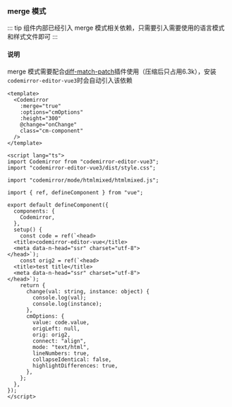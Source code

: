 ### merge 模式

::: tip
组件内部已经引入 merge 模式相关依赖，只需要引入需要使用的语言模式和样式文件即可
:::

#### 说明
merge 模式需要配合[diff-match-patch](https://github.com/JackuB/diff-match-patch)插件使用（压缩后只占用6.3k），安装`codemirror-editor-vue3`时会自动引入该依赖

<component v-if="dynamicComponent" :is="dynamicComponent"></component>

<script >
export default {
  data() {
    return {
      dynamicComponent: null
    }
  },

  mounted() {
    import('../views/demo/merge.vue').then((module) => {
      this.dynamicComponent = module.default
    })
  }
}
</script>

```vue merge-mode-demo
<template>
  <Codemirror
    :merge="true"
    :options="cmOptions"
    :height="300"
    @change="onChange"
    class="cm-component"
  />
</template>

<script lang="ts">
import Codemirror from "codemirror-editor-vue3";
import "codemirror-editor-vue3/dist/style.css";

import "codemirror/mode/htmlmixed/htmlmixed.js";

import { ref, defineComponent } from "vue";

export default defineComponent({
  components: {
    Codemirror,
  },
  setup() {
    const code = ref(`<head>
  <title>codemirror-editor-vue</title>
  <meta data-n-head="ssr" charset="utf-8">
</head>`);
    const orig2 = ref(`<head>
  <title>test title</title>
  <meta data-n-head="ssr" charset="utf-8">
</head>`);
    return {
      change(val: string, instance: object) {
        console.log(val);
        console.log(instance);
      },
      cmOptions: {
        value: code.value,
        origLeft: null,
        orig: orig2,
        connect: "align",
        mode: "text/html",
        lineNumbers: true,
        collapseIdentical: false,
        highlightDifferences: true,
      },
    };
  },
});
</script>
```

  